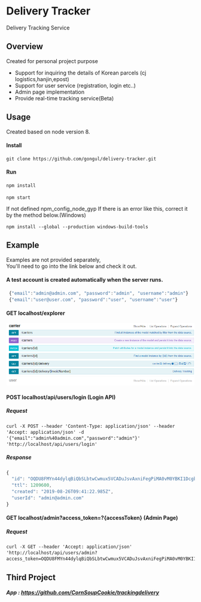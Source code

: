# Delivery Tracker
Delivery Tracking Service

## Overview
Created for personal project purpose 

  * Support for inquiring the details of Korean parcels (cj logistics,hanjin,epost)
  * Support for user service (registration, login etc..)
  * Admin page implementation
  * Provide real-time tracking service(Beta)

## Usage
Created based on node version 8.

#### Install 
```
git clone https://github.com/gongul/delivery-tracker.git
```

#### Run 
```
npm install

npm start 
```

If not defined npm_config_node_gyp If there is an error like this, correct it by the method below.(Windows)
```
npm install --global --production windows-build-tools 
```

## Example
Examples are not provided separately,<br/>
You'll need to go into the link below and check it out.

#### A test account is created automatically when the server runs.
```javascript
 {"email":"admin@admin.com", "password":"admin", "username":"admin"}
 {"email":"user@user.com", "password":"user", "username":"user"}
```

####  GET localhost/explorer
![example](./example.PNG)


#### POST localhost/api/users/login (Login API)
##### Request 
```
curl -X POST --header 'Content-Type: application/json' --header 'Accept: application/json' -d '{"email":"admin%40admin.com","password":"admin"}' 'http://localhost/api/users/login'
```
##### Response
```javascript
{
  "id": "OQDU8FMYn44dylqBiQbSLbtwCwmux5VCADuJsvAxniFegPiMA0vM0YBKI1Dcgb58",
  "ttl": 1209600,
  "created": "2019-08-26T09:41:22.985Z",
  "userId": "admin@admin.com"
}
```

#### GET localhost/admin?access_token=?{accessToken} (Admin Page)
##### Request 
```
curl -X GET --header 'Accept: application/json' 'http://localhost/api/users/admin?access_token=OQDU8FMYn44dylqBiQbSLbtwCwmux5VCADuJsvAxniFegPiMA0vM0YBKI1Dcgb58'
```



## Third Project 
##### App : https://github.com/CornSoupCookie/trackingdelivery
